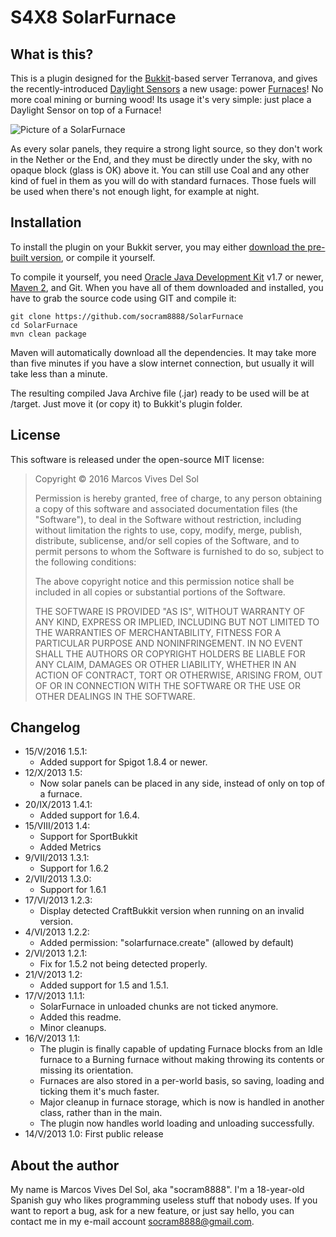 S4X8 SolarFurnace
=================

What is this?
-------------

This is a plugin designed for the [Bukkit]-based server Terranova, and gives the recently-introduced [Daylight Sensors] a new usage: power [Furnaces]! No more coal mining or burning wood! Its usage it's very simple: just place a Daylight Sensor on top of a Furnace!

![Picture of a SolarFurnace][Picture of a SolarFurnace]

As every solar panels, they require a strong light source, so they don't work in the Nether or the End, and they must be directly under the sky, with no opaque block (glass is OK) above it. You can still use Coal and any other kind of fuel in them as you will do with standard furnaces. Those fuels will be used when there's not enough light, for example at night.

Installation
------------

To install the plugin on your Bukkit server, you may either [download the pre-built version], or compile it yourself.

To compile it yourself, you need [Oracle Java Development Kit] v1.7 or newer, [Maven 2], and Git. When you have all of them downloaded and installed, you have to grab the source code using GIT and compile it:

	git clone https://github.com/socram8888/SolarFurnace
	cd SolarFurnace
	mvn clean package
	
Maven will automatically download all the dependencies. It may take more than five minutes if you have a slow internet connection, but usually it will take less than a minute.

The resulting compiled Java Archive file (.jar) ready to be used will be at /target. Just move it (or copy it) to Bukkit's plugin folder.

License
-----

This software is released under the open-source MIT license:

>Copyright © 2016 Marcos Vives Del Sol
>
>Permission is hereby granted, free of charge, to any person obtaining a copy of this software and associated documentation files (the "Software"), to deal in the Software without restriction, including without limitation the rights to use, copy, modify, merge, publish, distribute, sublicense, and/or sell copies of the Software, and to permit persons to whom the Software is furnished to do so, subject to the following conditions:
>
>The above copyright notice and this permission notice shall be included in all copies or substantial portions of the Software.
>
>THE SOFTWARE IS PROVIDED "AS IS", WITHOUT WARRANTY OF ANY KIND, EXPRESS OR IMPLIED, INCLUDING BUT NOT LIMITED TO THE WARRANTIES OF MERCHANTABILITY, FITNESS FOR A PARTICULAR PURPOSE AND NONINFRINGEMENT. IN NO EVENT SHALL THE AUTHORS OR COPYRIGHT HOLDERS BE LIABLE FOR ANY CLAIM, DAMAGES OR OTHER LIABILITY, WHETHER IN AN ACTION OF CONTRACT, TORT OR OTHERWISE, ARISING FROM, OUT OF OR IN CONNECTION WITH THE SOFTWARE OR THE USE OR OTHER DEALINGS IN THE SOFTWARE.

Changelog
---------
* 15/V/2016 1.5.1:
    * Added support for Spigot 1.8.4 or newer.
* 12/X/2013 1.5:
    * Now solar panels can be placed in any side, instead of only on top of a furnace.
* 20/IX/2013 1.4.1:
    * Added support for 1.6.4.
* 15/VIII/2013 1.4:
    * Support for SportBukkit
	* Added Metrics
* 9/VII/2013 1.3.1:
    * Support for 1.6.2
* 2/VII/2013 1.3.0:
    * Support for 1.6.1
* 17/VI/2013 1.2.3:
    * Display detected CraftBukkit version when running on an invalid version.
* 4/VI/2013 1.2.2:
    * Added permission: "solarfurnace.create" (allowed by default)
* 2/VI/2013 1.2.1:
    * Fix for 1.5.2 not being detected properly.
* 21/V/2013 1.2:
    * Added support for 1.5 and 1.5.1.
* 17/V/2013 1.1.1:
    * SolarFurnace in unloaded chunks are not ticked anymore.
    * Added this readme.
    * Minor cleanups.
* 16/V/2013 1.1:
    * The plugin is finally capable of updating Furnace blocks from an Idle furnace to a Burning furnace without making throwing its contents or missing its orientation.
    * Furnaces are also stored in a per-world basis, so saving, loading and ticking them it's much faster.
    * Major cleanup in furnace storage, which is now is handled in another class, rather than in the main.
    * The plugin now handles world loading and unloading successfully.
* 14/V/2013 1.0: First public release

About the author
----------------

My name is Marcos Vives Del Sol, aka "socram8888". I'm a 18-year-old Spanish guy who likes programming useless stuff that nobody uses. If you want to report a bug, ask for a new feature, or just say hello, you can contact me in my e-mail account <socram8888@gmail.com>.

  [Bukkit]: http://www.bukkit.org/
  [Daylight Sensors]: http://www.minecraftwiki.net/wiki/Daylight_Sensor
  [download the pre-built version]: https://github.com/socram8888/SolarFurnace/releases
  [Furnaces]: http://www.minecraftwiki.net/wiki/Furnace
  [Maven 2]: http://maven.apache.org/
  [Oracle Java Development Kit]: http://www.oracle.com/technetwork/java/javase/downloads/index.html
  [Picture of a SolarFurnace]: http://i.imgur.com/v7BOvEN.jpg
